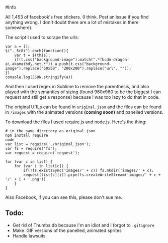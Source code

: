 #Info

All 1,453 of facebook's free stickers. (I think. Post an issue if you find anything wrong. I don't doubt there are a lot of mistakes in there somewhere).

The script I used to scrape the urls:

    var a = [];
	$("._5r8i").each(function(){
	    var t = $(this);
	    if(t.css("background-image").match(".*fbcdn-dragon-a\.akamaihd\.net.*")) a.push(t.css("background-image").replace("50x50", "200x200").replace("url", ""));
	})
	console.log(JSON.stringify(a))

And then I used regex in Sublime to remove the parenthesis, and also played with the semantics of sizing (found 960x960 to be the biggest I can request and still get a response) because I was too lazy to do that in code.

The original URLs can be found in `original.json` and the files can be found in `/images` with the animated versions **(coming soon)** and panelled versions.

To download the files I used require.js and node.js. Here's the thing:

	# in the same directory as original.json
    npm install require
    node
    var list = require('./original.json');
	var fs = require('fs');
	var request = require('request');

	for (var c in list) {
		for (var i in list[c]) {
			if(!fs.existsSync('images/' + c)) fs.mkdir('images/' + c);
			request(list[c][i]).pipe(fs.createWriteStream('images/' + c + '/' + i + '.png'))
		}
	}

Also Facebook, if you can see this, please don't sue me.

## Todo: 
- Get rid of Thumbs.db because I'm an idiot and I forgot to `.gitignore`
- Make .GIF versions of the panelled, animated sprites
- Handle lawsuits
